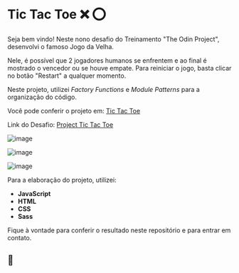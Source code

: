 # Tic Tac Toe :x: :o:

Seja bem vindo! Neste nono desafio do Treinamento "The Odin Project", desenvolvi o famoso Jogo da Velha.

Nele, é possível que 2 jogadores humanos se enfrentem e ao final é mostrado o vencedor ou se houve empate. Para reiniciar o jogo, basta clicar no botão "Restart" a qualquer momento.

Neste projeto, utilizei <i>Factory Functions</i> e <i>Module Patterns</i> para a organização do código.

Você pode conferir o projeto em: [Tic Tac Toe](https://gabrielcarvalhoc.github.io/tic-tac-toe/)

Link do Desafio: [Project Tic Tac Toe](https://www.theodinproject.com/lessons/node-path-javascript-tic-tac-toe)

![image](https://user-images.githubusercontent.com/82124316/183151276-17b3f5b0-1d30-4aad-811c-2f5bdf307305.png)

![image](https://user-images.githubusercontent.com/82124316/183151822-d90c2b4b-b155-4629-8023-c5be4bb82294.png)

![image](https://user-images.githubusercontent.com/82124316/183152017-15a5604b-8615-4bab-9dc9-07e12877849b.png)

Para a elaboração do projeto, utilizei:

- **JavaScript**
- **HTML**
- **CSS**
- **Sass**

Fique à vontade para conferir o resultado neste repositório e para entrar em contato.

## :rocket:
